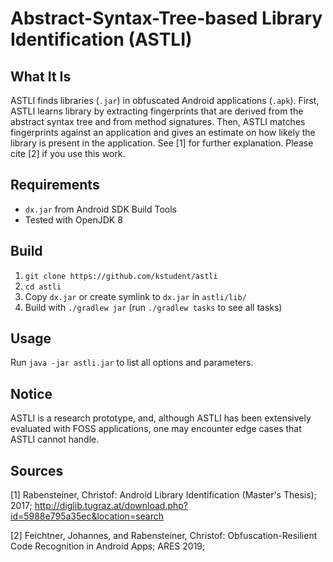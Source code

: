 # Abstract-Syntax-Tree-based Library Identification (ASTLI)

## What It Is

ASTLI finds libraries (`.jar`) in obfuscated Android applications (`.apk`). First, ASTLI learns library by extracting fingerprints that are derived from the abstract syntax tree and from method signatures. Then, ASTLI matches fingerprints against an application and gives an estimate on how likely the library is present in the application. See [1] for further explanation. Please cite [2] if you use this work. 

## Requirements

- `dx.jar` from Android SDK Build Tools
- Tested with OpenJDK 8

## Build

1. `git clone https://github.com/kstudent/astli`
2. `cd astli`
3. Copy `dx.jar` or create symlink to `dx.jar` in `astli/lib/`
4. Build with `./gradlew jar` (run `./gradlew tasks` to see all tasks)

## Usage

Run `java -jar astli.jar` to list all options and parameters.

## Notice

ASTLI is a research prototype, and, although ASTLI has been extensively evaluated with FOSS applications, one may encounter edge cases that ASTLI cannot handle. 

## Sources

[1] Rabensteiner, Christof: Android Library Identification (Master's Thesis); 2017;  http://diglib.tugraz.at/download.php?id=5988e795a35ec&location=search

[2] Feichtner, Johannes, and Rabensteiner, Christof: Obfuscation-Resilient Code Recognition in Android Apps; ARES 2019;  
